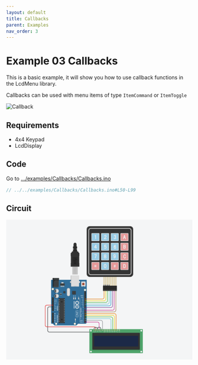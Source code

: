 ```yaml
---
layout: default
title: Callbacks
parent: Examples
nav_order: 3
---
```


# Example 03 Callbacks

This is a basic example, it will show you how to use callback functions in the LcdMenu library.

Callbacks can be used with menu items of type `ItemCommand` or `ItemToggle`

![Callback](https://i.imgur.com/1CUPScl.gif)

## Requirements

- 4x4 Keypad
- LcdDisplay

## Code

Go to [.../examples/Callbacks/Callbacks.ino](https://github.com/forntoh/LcdMenu/tree/master/examples/Callbacks/Callbacks.ino)

```cpp
// ../../examples/Callbacks/Callbacks.ino#L50-L99
```

## Circuit

![Circuit](/assets/img/circuit.png)
